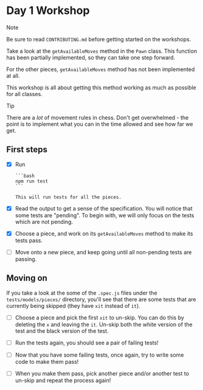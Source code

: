 # Day 1 Workshop

> [!NOTE]
>
> Be sure to read `CONTRIBUTING.md` before getting started on the workshops.

Take a look at the `getAvailableMoves` method in the `Pawn` class. This function
has been partially implemented, so they can take one step forward.

For the other pieces, `getAvailableMoves` method has not been implemented at
all.

This workshop is all about getting this method working as much as possible for
all classes.

> [!TIP]
>
> There are a _lot_ of movement rules in chess. Don't get overwhelmed - the
> point is to implement what you can in the time allowed and see how far we get.

## First steps

- [x] Run

      ```bash
      npm run test
      ```

      This will run tests for all the pieces.

- [x] Read the output to get a sense of the specification. You will notice that
      some tests are "pending". To begin with, we will only focus on the tests
      which are not pending.

- [x] Choose a piece, and work on its `getAvailableMoves` method to make its
      tests pass.

- [ ] Move onto a new piece, and keep going until all non-pending tests are
      passing.

## Moving on

If you take a look at the some of the `.spec.js` files under the
`tests/models/pieces/` directory, you'll see that there are some tests that are
currently being skipped (they have `xit` instead of `it`).

- [ ] Choose a piece and pick the first `xit` to un-skip. You can do this by
      deleting the `x` and leaving the `it`. Un-skip both the white version of
      the test and the black version of the test.

- [ ] Run the tests again, you should see a pair of failing tests!

- [ ] Now that you have some failing tests, once again, try to write some code
      to make them pass!

- [ ] When you make them pass, pick another piece and/or another test to un-skip
      and repeat the process again!
